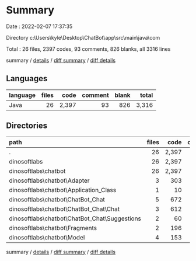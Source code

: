 # Summary

Date : 2022-02-07 17:37:35

Directory c:\Users\kyle\Desktop\ChatBot\app\src\main\java\com

Total : 26 files,  2397 codes, 93 comments, 826 blanks, all 3316 lines

summary / [details](details.md) / [diff summary](diff.md) / [diff details](diff-details.md)

## Languages
| language | files | code | comment | blank | total |
| :--- | ---: | ---: | ---: | ---: | ---: |
| Java | 26 | 2,397 | 93 | 826 | 3,316 |

## Directories
| path | files | code | comment | blank | total |
| :--- | ---: | ---: | ---: | ---: | ---: |
| . | 26 | 2,397 | 93 | 826 | 3,316 |
| dinosoftlabs | 26 | 2,397 | 93 | 826 | 3,316 |
| dinosoftlabs\chatbot | 26 | 2,397 | 93 | 826 | 3,316 |
| dinosoftlabs\chatbot\Adapter | 3 | 303 | 7 | 96 | 406 |
| dinosoftlabs\chatbot\Application_Class | 1 | 10 | 4 | 8 | 22 |
| dinosoftlabs\chatbot\ChatBot_Chat | 5 | 672 | 39 | 228 | 939 |
| dinosoftlabs\chatbot\ChatBot_Chat\Chat | 3 | 612 | 39 | 205 | 856 |
| dinosoftlabs\chatbot\ChatBot_Chat\Suggestions | 2 | 60 | 0 | 23 | 83 |
| dinosoftlabs\chatbot\Fragments | 2 | 196 | 3 | 73 | 272 |
| dinosoftlabs\chatbot\Model | 4 | 153 | 0 | 57 | 210 |

summary / [details](details.md) / [diff summary](diff.md) / [diff details](diff-details.md)